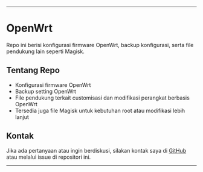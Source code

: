 
---

# OpenWrt

Repo ini berisi konfigurasi firmware OpenWrt, backup konfigurasi, serta file pendukung lain seperti Magisk.

## Tentang Repo

- Konfigurasi firmware OpenWrt
- Backup setting OpenWrt
- File pendukung terkait customisasi dan modifikasi perangkat berbasis OpenWrt
- Tersedia juga file Magisk untuk kebutuhan root atau modifikasi lebih lanjut

## Kontak

Jika ada pertanyaan atau ingin berdiskusi, silakan kontak saya di [GitHub](https://github.com/heruhendri) atau melalui issue di repositori ini.

---
